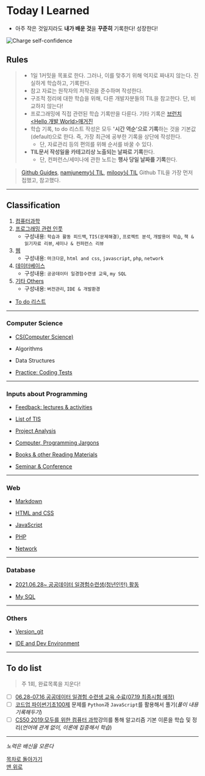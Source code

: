 # Today I Learned

* 아주 작은 것일지라도 **내가 배운 것**을 **꾸준히** 기록한다! 성장한다!

![Charge self-confidence](https://media.giphy.com/media/E72zBwfDfxRwLu5vbB/giphy.gif)

## Rules

> * 1일 1커밋을 목표로 한다. 그러나, 이를 맞추기 위해 억지로 짜내지 않는다. 진실하게 학습하고, 기록한다.
> * 참고 자료는 원작자의 저작권을 준수하며 작성한다. <!--(내용 언급이 아닌 링크 작성은 가능한것인지? 알아볼 것)-->
> * 구조적 정리에 대한 학습을 위해, 다른 개발자분들의 TIL을 참고한다. 단, 비교하지 않는다!
> * 프로그래밍에 직접 관련된 학습 기록만을 다룬다. 기타 기록은 [브런치 <Hello 개발 World>매거진](https://brunch.co.kr/magazine/this)
> * 학습 기록, to do 리스트 작성은 모두 **'시간 역순'으로 기록**하는 것을 기본값(default)으로 한다. 즉, 가장 최근에 공부한 기록을 상단에 작성한다.
>   * 단, 자료관리 등의 편의를 위해 순서를 바꿀 수 있다.
> * **TIL문서 작성일을 카테고리상 노출되는 날짜로 기록**한다.
>   * 단, 컨퍼런스/세미나에 관한 노트는 **행사 당일 날짜를 기록**한다.

> [Github Guides](https://guides.github.com/features/mastering-markdown/),
> [namjunemy님 TIL](https://github.com/namjunemy/TIL#readme),
> [milooy님 TIL](https://github.com/milooy/TIL) Github TIL을 가장 먼저 접했고, 참고했다.

----

## Classification

1. [컴퓨터과학](#computer-science)
2. [프로그래밍 관련 인풋](#inputs-about-programming)
    * 구성내용: `학습과 활동 피드백`, `TIS(문제해결)`, `프로젝트 분석`, `개발용어 학습`, `책 & 읽기자료 리뷰`, `세미나 & 컨퍼런스 리뷰`
3. [웹](#web)
    * 구성내용: `마크다운`, `html and css`, `javascript`, `php`, `network`
4. [데이터베이스](#database)
    * 구성내용: `공공데이터 일경험수련생 교육`, `my SQL`
5. [기타 Others](#others)
    * 구성내용: `버전관리`, `IDE & 개발환경`
* [To do 리스트](#to-do-list)

----
<!--TIS 또는 트러블슈팅 카테고리 만들기_트러블슈팅 내용을 각 학습노트에 적더라도, 해결한 문제의 제목과 해결방식을 요약해서 따로 정리해두는 리스트 필요! 이 카테고리가 바로 그 리스트! / 학습내용과 트러블슈팅을 따로 구분하여, 후에 참고하기 편리하게 하기 위해서다.-->
### Computer Science

* [CS(Computer Science)](https://github.com/ShinAhYoung21/TIL/blob/main/CS50/CS50_0.md)

* Algorithms

* Data Structures

* [Practice: Coding Tests](https://github.com/ShinAhYoung21/TIL/blob/main/category_list/codingtest.md)

----
### Inputs about Programming

* [Feedback: lectures & activities](https://github.com/ShinAhYoung21/TIL/blob/main/category_list/learn_feedback.md)

* [List of TIS](https://github.com/ShinAhYoung21/TIL/blob/main/category_list/tisList.md)

* [Project Analysis](https://github.com/ShinAhYoung21/TIL/blob/main/pjt_analysis/pjt_0_careerly.md)

* [Computer, Programming Jargons](https://github.com/ShinAhYoung21/TIL/blob/main/category_list/jargons.md)

* [Books & other Reading Materials](https://github.com/ShinAhYoung21/TIL/blob/main/category_list/readings.md)

* [Seminar & Conference](https://github.com/ShinAhYoung21/TIL/blob/main/category_list/seminar.md)

----
### Web

* [Markdown](https://github.com/ShinAhYoung21/TIL/blob/main/category_list/markdown.md)

* [HTML and CSS](https://github.com/ShinAhYoung21/TIL/blob/main/category_list/html_css.md)

* [JavaScript](https://github.com/ShinAhYoung21/TIL/blob/main/category_list/javaScript.md)

* [PHP](https://github.com/ShinAhYoung21/TIL/blob/main/category_list/html_css.md)

* [Network](https://github.com/ShinAhYoung21/TIL/blob/main/category_list/network.md)

----
### Database

* [2021.06.28~ 공공데이터 일경험수련생(청년인턴) 활동](https://github.com/ShinAhYoung21/TIL/blob/main/category_list/govDataIntern.md)

* [My SQL](https://github.com/ShinAhYoung21/TIL/blob/main/category_list/mySql.md)
----
### Others

* [Version_git](https://github.com/ShinAhYoung21/TIL/blob/main/category_list/version.md)

* [IDE and Dev Environment](https://github.com/ShinAhYoung21/TIL/blob/main/category_list/ide_env.md)

----
## To do list

> 주 1회, 완료목록을 지운다!

- [ ] [06.28-07.16 공공데이터 일경험 수련생 교육 수료(07.19 최종시험 예정)](https://www.data.go.kr/bbs/ntc/selectNotice.do?originId=NOTICE_0000000002033)
- [ ] [코드업 파이썬기초100제](https://www.codeup.kr/problemsetsol.php?psid=33) 문제를 `Python`과 `JavaScript`를 활용해서 풀기(*풀이 내용 기록해두기*)
- [ ] [CS50 2019:모두를 위한 컴퓨터 과학](https://www.boostcourse.org/cs112)강의를 통해 알고리즘 기본 이론을 학습 및 정리(*언어에 관계 없이, 이론에 집중해서 학습*)
----

*노력은 배신을 모른다*

[목차로 돌아가기](#classification) <br/>
[맨 위로](#today-i-learned)
